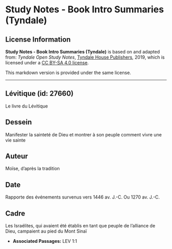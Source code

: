 # Study Notes - Book Intro Summaries (Tyndale)

## License Information

**Study Notes - Book Intro Summaries (Tyndale)** is based on and adapted from: _Tyndale Open Study Notes_, [Tyndale House Publishers](https://tyndaleopenresources.com/), 2019, which is licensed under a [CC BY-SA 4.0 license](https://creativecommons.org/licenses/by-sa/4.0/legalcode.en).

This markdown version is provided under the same license.



--------------------------------

## Lévitique (id: 27660)

Le livre du Lévitique

Dessein
-------

Manifester la sainteté de Dieu et montrer à son peuple comment vivre une vie sainte

Auteur
------

Moïse, d’après la tradition

Date
----

Rapporte des événements survenus vers 1446 av. J.\-C. Ou 1270 av. J.\-C.

Cadre
-----

Les Israélites, qui avaient été établis en tant que peuple de l’alliance de Dieu, campaient au pied du Mont Sinaï

* **Associated Passages:** LEV 1:1

